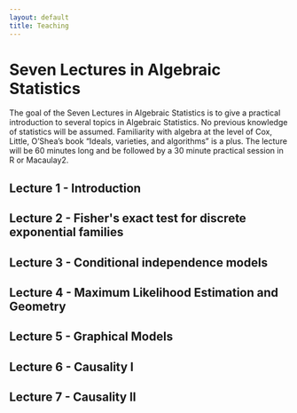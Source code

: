 ```yaml
---
layout: default
title: Teaching
---
```

# Seven Lectures in Algebraic Statistics

The goal of the Seven Lectures in Algebraic Statistics is to give a practical introduction to several topics in Algebraic Statistics. No previous knowledge of statistics will be assumed. Familiarity with algebra at the level of Cox, Little, O’Shea’s book “Ideals, varieties, and algorithms” is a plus. The lecture will be 60 minutes long and be followed by a 30 minute practical session in R or Macaulay2.

## Lecture 1 - Introduction
<!---Introduction to basic topics in probability and statistics. Examples of parametric statistical models
and connections to toric varieties.--->

## Lecture 2 - Fisher's exact test for discrete exponential families
<!---We discuss how to perform Fisher's exact test and the Metropolis-Hastings algorithms for sampling
for discrete exponential families. --->

## Lecture 3 - Conditional independence models
<!--- Definition of conditional independence models and connections to primary decomposition. --->

## Lecture 4 - Maximum Likelihood Estimation and Geometry
<!---Study maximum likelihood estimation with an algebraic geometric approach. --->

## Lecture 5 - Graphical Models
<!--- TBA --->

## Lecture 6 - Causality I


## Lecture 7 - Causality II



